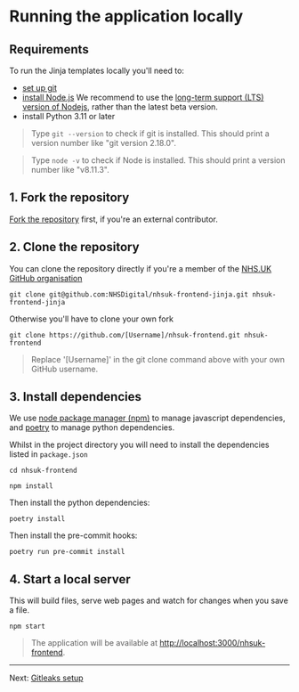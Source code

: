 # Running the application locally

## Requirements

To run the Jinja templates locally you'll need to:

- [set up git](https://help.github.com/articles/set-up-git/)
- [install Node.js](https://nodejs.org/en/)
  We recommend to use the [long-term support (LTS) version of Nodejs](https://nodejs.org/en/download/), rather than the latest beta version.
- install Python 3.11 or later

> Type `git --version` to check if git is installed. This should print a version number like "git version 2.18.0".

> Type `node -v` to check if Node is installed. This should print a version number like "v8.11.3".

## 1. Fork the repository

[Fork the repository](https://help.github.com/articles/fork-a-repo/) first, if you're an external contributor.

## 2. Clone the repository

You can clone the repository directly if you're a member of the [NHS.UK GitHub organisation](https://github.com/nhsuk/)

```
git clone git@github.com:NHSDigital/nhsuk-frontend-jinja.git nhsuk-frontend-jinja
```

Otherwise you'll have to clone your own fork

```
git clone https://github.com/[Username]/nhsuk-frontend.git nhsuk-frontend
```

> Replace '[Username]' in the git clone command above with your own GitHub username.

## 3. Install dependencies

We use [node package manager (npm)](https://docs.npmjs.com/getting-started/what-is-npm) to manage javascript dependencies,
and [poetry](https://python-poetry.org/docs/) to manage python dependencies.

Whilst in the project directory you will need to install the dependencies listed in `package.json`

```
cd nhsuk-frontend
```

```
npm install
```

Then install the python dependencies:

```
poetry install
```

Then install the pre-commit hooks:

```
poetry run pre-commit install
```

## 4. Start a local server

This will build files, serve web pages and watch for changes when you save a file.

```
npm start
```

> The application will be available at [http://localhost:3000/nhsuk-frontend](http://localhost:3000/nhsuk-frontend).

---

Next: [Gitleaks setup](gitleaks.md)
